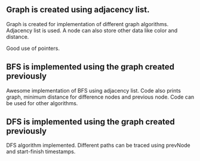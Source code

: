 ## Graph is created using adjacency list.

Graph is created for implementation of different graph algorithms. Adjacency list is used. A node can also store other data like color and distance. 

Good use of pointers. 


## BFS is implemented using the graph created previously

Awesome implementation of BFS using adjacency list. Code also prints graph, minimum distance for difference nodes and previous node. Code can be used for other algorithms. 


## DFS is implemented using the graph created previously

DFS algorithm implemented. Different paths can be traced using prevNode and start-finish timestamps. 



